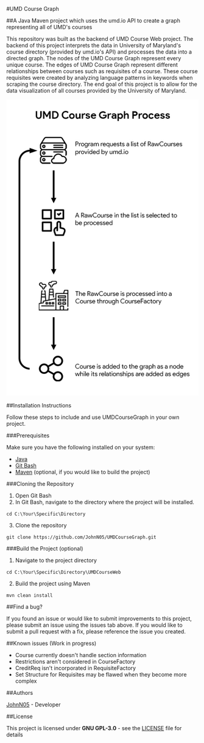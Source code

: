 #UMD Course Graph

##A Java Maven project which uses the umd.io API to create a graph representing all of UMD's courses

This repository was built as the backend of UMD Course Web project.  The backend of this project interprets the data in University of Maryland's course directory (provided by umd.io's API) and processes the data into a directed graph.  The nodes of the UMD Course Graph represent every unique course.  The edges of UMD Course Graph represent different relationships between courses such as requisites of a course.  These course requisites were created by analyzing language patterns in keywords when scraping the course directory.  The end goal of this project is to allow for the data visualization of all courses provided by the University of Maryland.

![Diagram1](images/umdcoursegraph-diagram-1.jpg)

##Installation Instructions

Follow these steps to include and use UMDCourseGraph in your own project.

###Prerequisites

Make sure you have the following installed on your system:
* [Java](https://www.java.com/en/download/)
* [Git Bash](https://git-scm.com/downloads)
* [Maven](https://maven.apache.org/download.cgi) (optional, if you would like to build the project)


###Cloning the Repository

1. Open Git Bash
2. In Git Bash, navigate to the directory where the project will be installed.
```
cd C:\Your\Specific\Directory
```
3. Clone the repository
```
git clone https://github.com/JohnN05/UMDCourseGraph.git
```

###Build the Project (optional)

1. Navigate to the project directory
```
cd C:\Your\Specific\Directory\UMDCourseWeb
```
2. Build the project using Maven
```
mvn clean install
```

##Find a bug?

If you found an issue or would like to submit improvements to this project, please submit an issue using the issues tab above.  If you would like to submit a pull request with a fix, please reference the issue you created.

##Known issues (Work in progress)
* Course currently doesn't handle section information
* Restrictions aren't considered in CourseFactory
* CreditReq isn't incorporated in RequisiteFactory
* Set Structure for Requisites may be flawed when they become more complex

##Authors

[JohnN05](https://github.com/JohnN05) - Developer

##License

This project is licensed under **GNU GPL-3.0** - see the [LICENSE](LICENSE) file for details